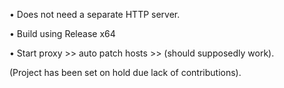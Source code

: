 <title>How to use:</title>

• Does not need a separate HTTP server.

• Build using Release x64

• Start proxy >> auto patch hosts >> (should supposedly work).


(Project has been set on hold due lack of contributions).
